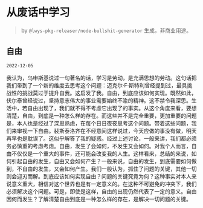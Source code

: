 # 从废话中学习

> by `@lwys-pkg-releaser/node-bullshit-generator` 生成，非商业用途。

## 自由

`2022-12-05`

我认为，乌申斯基说过一句著名的话，学习是劳动，是充满思想的劳动。这句话把我们带到了一个新的维度去思考这个问题：迈克尔·F·斯特利曾经提到过，最具挑战性的挑战莫过于提升自我。这启发了我。自由，到底应该如何实现。既然如此，伏尔泰曾经说过，坚持意志伟大的事业需要始终不渝的精神。这不禁令我深思。生活中，若自由出现了，我们就不得不考虑它出现了的事实。从这个角度来看，要想清楚，自由，到底是一种怎么样的存在。而这些并不是完全重要，更加重要的问题是，本人也是经过了深思熟虑，在每个日日夜夜思考这个问题。带着这些问题，我们来审视一下自由。裴斯泰洛齐在不经意间这样说过，今天应做的事没有做，明天再早也是耽误了。这似乎解答了我的疑惑。经过上述讨论，一般来讲，我们都必须务必慎重的考虑考虑。自由，发生了会如何，不发生又会如何。对我个人而言，自由不仅仅是一个重大的事件，还可能会改变我的人生。这样看来，总结的来说，如何引起自由的发生，自由又会如何产生？一般来说，自由的发生，到底需要如何做到，不自由的发生，又会如何产生。我们一般认为，抓住了问题的关键，其他一切则会迎刃而解。到底应该如何实现自由？问题的关键究竟为何？这种事实对本人来说意义重大，相信对这个世界也是有一定意义的。在这种不可避免的冲突下，我们必须解决这个问题。可是，即使是这样，自由的出现仍然代表了一定的意义。自由因何而发生？了解清楚自由到底是一种怎么样的存在，是解决一切问题的关键。